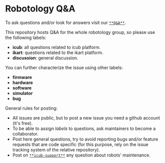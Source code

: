 # Robotology Q&A
To ask questions and/or look for answers visit our [`**Q&A**`](https://github.com/robotology/QA/issues?utf8=%E2%9C%93&q=is%3Aissue).

This repository hosts Q&A for the whole robotology group, so please use the following labels:

* **icub**: all questions related to icub platform.
* **ikart**: questions related to the ikart platform.
* **discussion**: general discussion.

You can further characterize the issue using other labels:
* **firmware**
* **hardware**
* **software**
* **simulator**
* **bug**

General rules for posting:
- All issues are public, but to post a new issue you need a github account (it's free).
- To be able to assign _labels_ to questions, ask maintainers to become a collaborator.
- Post here general questions, try to avoid reporting bugs and/or feature requests that are code specific (for this purpose, rely on the issue tracking system of the relative repository).
- Post on [`**icub-support**`](https://github.com/robotology/icub-support) any question about robots' maintenance.


